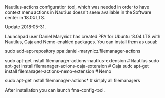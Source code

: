 Nautilus-actions configuration tool, which was needed in order to have context menu actions in Nautilus doesn't seem available in the Software center in 18.04 LTS.

Update 2018-05-31.

Launchpad user Daniel Marynicz has created PPA for Ubuntu 18.04 LTS with Nautilus, Caja and Nemo-enabled packages. You can install them as usual:

sudo add-apt-repository ppa:daniel-marynicz/filemanager-actions

sudo apt-get install filemanager-actions-nautilus-extension # Nautilus
sudo apt-get install filemanager-actions-caja-extension # Caja
sudo apt-get install filemanager-actions-nemo-extension # Nemo

sudo apt-get install filemanager-actions* # simply all filemanagers

After installation you can launch fma-config-tool.

